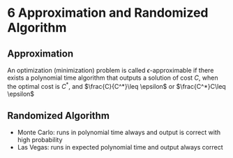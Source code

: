 # 6 Approximation and Randomized Algorithm
## Approximation

An optimization (minimization) problem is called $\epsilon$-approximable if
there exists a polynomial time algorithm that outputs a solution of
cost $C$, when the optimal cost is $C^*$, and $\frac{C}{C^*}\leq \epsilon$ or $\frac{C^*}C\leq \epsilon$

## Randomized Algorithm

- Monte Carlo: runs in polynomial time always and output is correct with high
probability
- Las Vegas: runs in expected polynomial time and output always correct